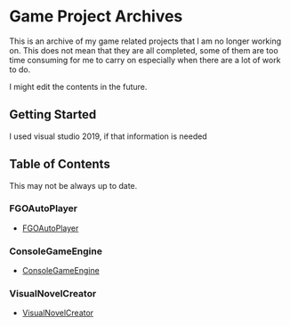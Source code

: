# Game Project Archives
This is an archive of my game related projects that I am no longer working on. This does not mean that they are all completed, some of them are too time consuming for me to carry on especially when there are a lot of work to do. 

I might edit the contents in the future.
## Getting Started
I used visual studio 2019, if that information is needed
## Table of Contents
This may not be always up to date.
### FGOAutoPlayer
- [FGOAutoPlayer](FGOAutoPlayer)
### ConsoleGameEngine
- [ConsoleGameEngine](ConsoleGameEngine)
### VisualNovelCreator
- [VisualNovelCreator](VisualNovelCreator)